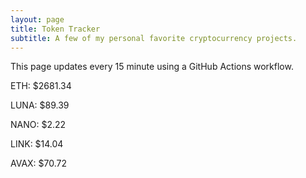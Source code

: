 ```yaml
---
layout: page
title: Token Tracker
subtitle: A few of my personal favorite cryptocurrency projects.
---
```


 This page updates every 15 minute using a GitHub Actions workflow.

<!--BEGINCRYPTOINPUT-->
ETH: $2681.34

LUNA: $89.39

NANO: $2.22

LINK: $14.04

AVAX: $70.72

<!--ENDCRYPTOINPUT-->

